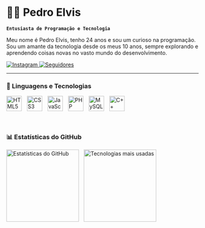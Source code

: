 # 👨‍💻 Pedro Elvis

**`Entusiasta de Programação e Tecnologia`**

Meu nome é Pedro Elvis, tenho 24 anos e sou um curioso na programação. Sou um amante da tecnologia desde os meus 10 anos, sempre explorando e aprendendo coisas novas no vasto mundo do desenvolvimento.

<p align="left">
  <a href="https://www.instagram.com/pdr0vi" target="_blank">
    <img 
      alt="Instagram" 
      title="Me siga no Instagram"
      src="https://img.shields.io/badge/Instagram-E4405F?style=for-the-badge&logo=instagram&logoColor=white"
    />
  </a>
  <a href="https://github.com/SEU-USUARIO-DO-GITHUB?tab=followers">
    <img 
      alt="Seguidores" 
      title="Me siga no GitHub" 
      src="https://custom-icon-badges.demolab.com/github/followers/SEU-USUARIO-DO-GITHUB?color=236ad3&labelColor=1155ba&style=for-the-badge&logo=github&label=Seguidores&logoColor=white"
    />
  </a>
</p>

---

### 🤖 Linguagens e Tecnologias

<p align="left">
  <img 
    alt="HTML5"
    title="HTML5" 
    width="40px" 
    style="padding-right: 10px;" 
    src="https://cdn.jsdelivr.net/gh/devicons/devicon@latest/icons/html5/html5-original.svg" 
  />
  <img 
    alt="CSS3" 
    title="CSS3"
    width="40px" 
    style="padding-right: 10px;" 
    src="https://cdn.jsdelivr.net/gh/devicons/devicon@latest/icons/css3/css3-original.svg" 
  />
  <img 
    alt="JavaScript" 
    title="JavaScript"
    width="40px" 
    style="padding-right: 10px;" 
    src="https://cdn.jsdelivr.net/gh/devicons/devicon@latest/icons/javascript/javascript-original.svg" 
  />
  <img 
    alt="PHP" 
    title="PHP"
    width="40px" 
    style="padding-right: 10px;" 
    src="https://cdn.jsdelivr.net/gh/devicons/devicon@latest/icons/php/php-original.svg" 
  />
  <img 
    alt="MySQL" 
    title="MySQL"
    width="40px" 
    style="padding-right: 10px;" 
    src="https://cdn.jsdelivr.net/gh/devicons/devicon@latest/icons/mysql/mysql-original-wordmark.svg" 
  />
  <img 
    alt="C++" 
    title="C++"
    width="40px" 
    style="padding-right: 10px;" 
    src="https://cdn.jsdelivr.net/gh/devicons/devicon@latest/icons/cplusplus/cplusplus-original.svg" 
  />
</p>

<br/>

### 📊 Estatísticas do GitHub

<p>
  <img 
    align="left" 
    alt="Estatísticas do GitHub" 
    height="190" 
    style="padding-right: 10px;" 
    src="https://github-readme-stats.vercel.app/api?username=SEU-USUARIO-DO-GITHUB&show_icons=true&theme=tokyonight&include_all_commits=true&locale=pt-br" 
  />
  <img 
    align="left" 
    alt="Tecnologias mais usadas" 
    height="190" 
    src="https://github-readme-stats.vercel.app/api/top-langs/?username=SEU-USUARIO-DO-GITHUB&theme=tokyonight&layout=compact&custom_title=Tecnologias&langs_count=6" 
  />
</p>
